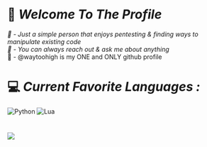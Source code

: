 # 💫 *Welcome To The Profile*
*🌴 - Just a simple person that enjoys pentesting & finding ways to manipulate existing code<br>💬 - You can always reach out & ask me about anything*<br>🚨 - @waytoohigh is my ONE and ONLY github profile

# 💻 *Current Favorite Languages :*
![Python](https://img.shields.io/badge/python-3670A0?style=flat&logo=python&logoColor=ffdd54) ![Lua](https://img.shields.io/badge/lua-%232C2D72.svg?style=flat&logo=lua&logoColor=white)

#
![](https://komarev.com/ghpvc/?username=waytoohigh&label=Profile+Views&style=flat&abbreviated=true&color=6c98e0)
